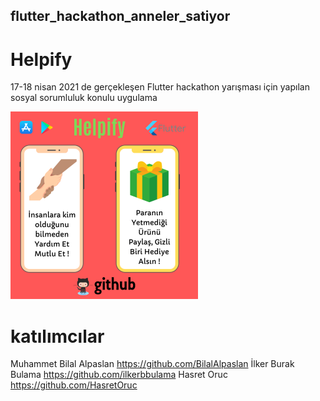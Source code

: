 ## flutter_hackathon_anneler_satiyor



# Helpify

17-18 nisan 2021 de gerçekleşen Flutter hackathon yarışması için yapılan sosyal sorumluluk konulu uygulama

![image](https://github.com/BilalAlpaslan/flutter_hackathon_anneler_satiyor/blob/master/Helpify_1.png)



# katılımcılar
  Muhammet Bilal Alpaslan https://github.com/BilalAlpaslan
  İlker Burak Bulama https://github.com/ilkerbbulama
  Hasret Oruc https://github.com/HasretOruc
